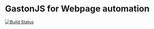 GastonJS for Webpage automation
================================
[![Build Status](https://travis-ci.org/jcalderonzumba/gastonjs.svg?branch=travis_ci)](https://travis-ci.org/jcalderonzumba/gastonjs)

